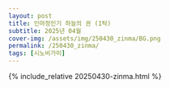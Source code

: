 ```yaml
---
layout: post
title: 인마정인기 하늘의 권 (1탁)
subtitle: 2025년 04월
cover-img: /assets/img/250430_zinma/BG.png
permalink: /250430_zinma/
tags: [시노비가미]
---
```

{% include_relative 20250430-zinma.html %}

